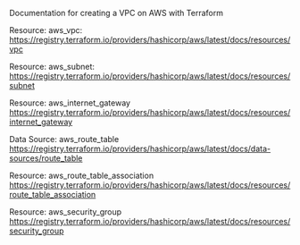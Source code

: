 Documentation for creating a VPC on AWS with Terraform

Resource: aws_vpc: 
https://registry.terraform.io/providers/hashicorp/aws/latest/docs/resources/vpc

Resource: aws_subnet: 
https://registry.terraform.io/providers/hashicorp/aws/latest/docs/resources/subnet

Resource: aws_internet_gateway
https://registry.terraform.io/providers/hashicorp/aws/latest/docs/resources/internet_gateway

Data Source: aws_route_table
https://registry.terraform.io/providers/hashicorp/aws/latest/docs/data-sources/route_table

Resource: aws_route_table_association
https://registry.terraform.io/providers/hashicorp/aws/latest/docs/resources/route_table_association

Resource: aws_security_group
https://registry.terraform.io/providers/hashicorp/aws/latest/docs/resources/security_group